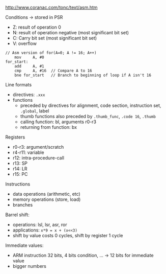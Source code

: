 
http://www.coranac.com/tonc/text/asm.htm


Conditions -> stored in PSR
* Z: result of operation 0
* N: result of operation negative (most significant bit set)
* C: Carry bit set (most significant bit set)
* V: overflow
```
// Asm version of for(A=0; A != 16; A++)
    mov     A, #0
for_start:
    add     A, #1
    cmp     A, #16  // Compare A to 16
    bne for_start   // Branch to beginning of loop if A isn't 16
```

Line formats
* directives: `.xxx`
* functions
    * preceded by directives for alignment, code section, instruction set, `.global`, label
    * thumb functions also preceded by `.thumb_func`, `.code 16`, `.thumb`
    * calling function: bl, arguments r0-r3
    * returning from function: bx

Registers
* r0-r3: argument/scratch
* r4-r11: variable
* r12: intra-procedure-call
* r13: SP
* r14: LR
* r15: PC

Instructions
* data operations (arithmetic, etc)
* memory operations (store, load)
* branches

Barrel shift:
* operations: lsl, lsr, asr, ror
* applications: `x*9 = x + (x<<3)`
* shift by value costs 0 cycles, shift by register 1 cycle

Immediate values:
* ARM instruction 32 bits, 4 bits condition, ... -> 12 bits for immediate value
* bigger numbers 

    
